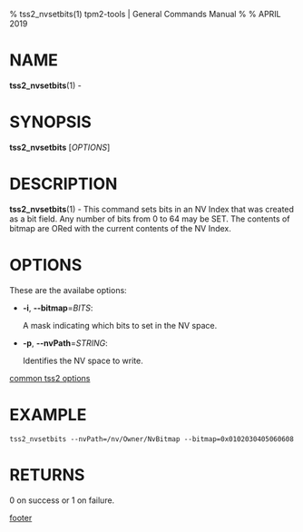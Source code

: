 % tss2_nvsetbits(1) tpm2-tools | General Commands Manual
%
% APRIL 2019

# NAME

**tss2_nvsetbits**(1) -

# SYNOPSIS

**tss2_nvsetbits** [*OPTIONS*]

# DESCRIPTION

**tss2_nvsetbits**(1) - This command sets bits in an NV Index that was created as a bit field. Any number of bits from 0 to 64 may be SET. The contents of bitmap are ORed with the current contents of the NV Index.

# OPTIONS

These are the availabe options:

  * **-i**, **\--bitmap**=_BITS_:

    A mask indicating which bits to set in the NV space.

  * **-p**, **\--nvPath**=_STRING_:

    Identifies the NV space to write.

[common tss2 options](common/tss2-options.md)

# EXAMPLE
```
tss2_nvsetbits --nvPath=/nv/Owner/NvBitmap --bitmap=0x0102030405060608
```

# RETURNS

0 on success or 1 on failure.

[footer](common/footer.md)
